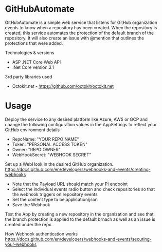 # GitHubAutomate

GitHubAutomate is a simple web service that listens for GitHub organization events to know when a repository has been created. When the repository is created, this service automates the protection of the default branch of the repository. It will also create an issue with @mention that outlines the protections that were added.

Technologies & versions
*  ASP .NET Core Web API
*  .Net Core version 3.1

3rd party libraries used
*  Octokit.net - https://github.com/octokit/octokit.net

# Usage
Deploy the service to any desired platform like Azure, AWS or GCP and change the following configuration values in the AppSettings to reflect your GitHub environment details

* RepoName: "YOUR REPO NAME"
* Token: "PERSONAL ACCESS TOKEN"
* Owner: "REPO OWNER"
* WebHookSecret: "WEBHOOK SECRET"

Set up a WebHook in the desired GitHub organization. 
https://docs.github.com/en/developers/webhooks-and-events/creating-webhooks
* Note that the Payload URL should match your PI endpoint
* Select the individual events radio button and check repositories so that the webhook triggers on repository events
* Set the content type to be application/json
* Save the Webhook

Test the App by creating a new repository in the organization and see that the branch protection is applied to the default brnach as well as an issue is created under the repo.

How Webhook authentication works
https://docs.github.com/en/developers/webhooks-and-events/securing-your-webhooks
